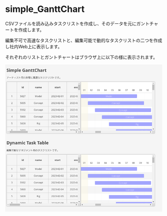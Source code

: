 # simple_GanttChart
CSVファイルを読み込みタスクリストを作成し、そのデータを元にガントチャートを作成します。

編集不可で高速なタスクリストと、編集可能で動的なタスクリストの二つを作成し社内Web上に表示します。


それぞれのリストとガントチャートはブラウザ上に以下の様に表示されます。



![Test Image 3](/image/simple_gantt_chart_main.png)

